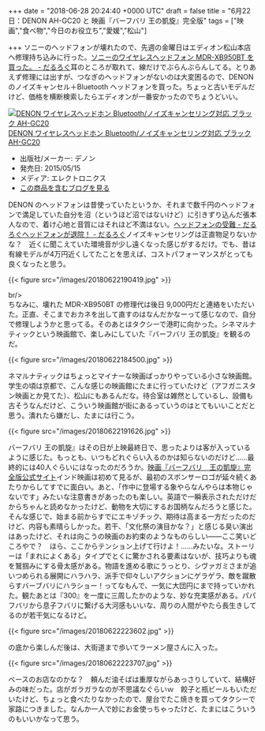 
+++
date = "2018-06-28 20:24:40 +0000 UTC"
draft = false
title = "6月22日：DENON AH-GC20 と 映画『バーフバリ 王の凱旋』完全版"
tags = ["映画","食べ物","今日のお役立ち","愛媛","松山"]

+++
ソニーのヘッドフォンが壊れたので、先週の金曜日はエディオン松山本店へ修理持ち込みに行った。[ソニーのワイヤレスヘッドフォン MDR-XB950BT を買った。 - だるろぐ](https://blog.daruyanagi.jp/entry/2016/12/22/170757)耳のところが取れて、線だけでぶらんぶらんしてる。とりあえず修理には出すが、つなぎのヘッドフォンがないのは大変困るので、DENON のノイズキャンセル＋Bluetooth ヘッドフォンを買った。ちょっと古いモデルだけど、価格を横断検索したらエディオンが一番安かったのでちょうどいい。<div class="hatena-asin-detail"><a href="http://www.amazon.co.jp/exec/obidos/ASIN/B00W8PWZKS/bestylesnet-22/"><img src="https://images-fe.ssl-images-amazon.com/images/I/41euBP3%2BKLL._SL160_.jpg" class="hatena-asin-detail-image" alt="DENON ワイヤレスヘッドホン Bluetooth/ノイズキャンセリング対応 ブラック AH-GC20" title="DENON ワイヤレスヘッドホン Bluetooth/ノイズキャンセリング対応 ブラック AH-GC20"/></a><div class="hatena-asin-detail-info"><a href="http://www.amazon.co.jp/exec/obidos/ASIN/B00W8PWZKS/bestylesnet-22/">DENON ワイヤレスヘッドホン Bluetooth/ノイズキャンセリング対応 ブラック AH-GC20</a><ul><li><span class="hatena-asin-detail-label">出版社/メーカー:</span> デノン</li><li><span class="hatena-asin-detail-label">発売日:</span> 2015/05/15</li><li><span class="hatena-asin-detail-label">メディア:</span> エレクトロニクス</li><li><a href="http://d.hatena.ne.jp/asin/B00W8PWZKS/bestylesnet-22" target="_blank">この商品を含むブログを見る</a></li></ul></div><div class="hatena-asin-detail-foot"></div></div>DENON のヘッドフォンは昔使っていたというか、それまで数千円のヘッドフォンで満足していた自分を沼（というほど沼ではないけど）に引きずり込んだ張本人なので、着け心地と音質にはそれほど不満はない。[ヘッドフォンの受難 - だるろぐ](https://blog.daruyanagi.jp/entry/2013/03/06/023239)[ヘッドフォンが退院！ - だるろぐ](https://blog.daruyanagi.jp/entry/2012/05/17/211633)ノイズキャンセリングは正直物足りないかな？　近くに聞こえていた環境音が少し遠くなった感じがするだけ。でも、昔は有線モデルが4万円近くしてたことを思えば、コストパフォーマンスがとっても良くなったと思う。

{{< figure src="/images/20180622190419.jpg"  >}}

br/>
<br/>
ちなみに、壊れた MDR-XB950BT の修理代は後日 9,000円だと連絡をいただいた。正直、そこまでおカネを出して直すのはなんだかなーって感じなので、自分で修理しようかと思ってる。そのあとはタクシーで港町に向かった。シネマルナティックという映画館で、楽しみにしていた『バーフバリ 王の凱旋』を観るのだ。

{{< figure src="/images/20180622184500.jpg"  >}}

ネマルナティックはちょっとマイナーな映画ばっかりやっている小さな映画館。学生の頃は京都で、こんな感じの映画館にたまに行っていたけど（アフガニスタン映画とか見てた）、松山にもあるんだな。待合室は雑然としているし、設備も古そうなんだけど、こういう映画館が街にあるっていうのはとてもいいことだと思う。潰れたら嫌だし、たまには行こう。

{{< figure src="/images/20180622191626.jpg"  >}}

バーフバリ 王の凱旋』はその日が上映最終日で、思ったよりは客が入っているように感じた。もっとも、いつもどれぐらい入るのかは知らないのだけど……最終的には40人ぐらいにはなったのだろうか。[映画『バーフバリ　王の凱旋』完全版公式サイト](http://baahubali-movie.com/)インド映画は初めて見るが、最初のスポンサーロゴが延々続くあたりからしてすでに面白い。あと、「作中に登場する象やらなんやらは本物じゃないです」みたいな注意書きがあったのも楽しい。英語で一瞬表示されただけだからちゃんと読めなかったけど、動物を大切にするお国柄なんだろうと感じた。そんな感じで、始まる前からすでにエキゾチック、期待は高まる一方だったのだけど、内容も素晴らしかった。若干、「文化祭の演目かな？」と感じる臭い演出はあったけど、それは向こうの映画のお約束のようなものらしい――ここ笑いどころやで？　ほら、ここからテンション上げて行けよ！……みたいな。ストーリーは「まれによくある」タイプでとくに驚かされる要素はないが、技巧よりも魂を鷲掴みにする骨太感がある。物語を進める歌にうっとり、シヴァガミさまが追いつめられる展開にハラハラ、派手で仰々しいアクションにゲラゲラ、敵を蹴散らすバーブバリにハラショー！ってなもんで、一気に大団円にまで持っていかれた。観たあとは『300』を一度に三周したかのような、妙な充実感がある。パパフバリから息子フバリに繋げる大河感もいいな、周りの人間がやたら長生きしてるのが若干気になるけど。

{{< figure src="/images/20180622223602.jpg"  >}}

の底から楽しんだ後は、大街道まで歩いてラーメン屋さんに入った。

{{< figure src="/images/20180622223707.jpg"  >}}

ベースのお店なのかな？　頼んだ油そばは重厚ながらあっさりしていて、結構好みの味だった。店がガラガラなのが不思議なぐらいｗ　餃子と瓶ビールもいただいたけど、ちょっと食べたりなかったので、屋台でたこ焼きを買ってタクシーで家路につきました。なんか一人で妙にお金使っちゃったけど、たまにはこういうのもいいかなって思う。


